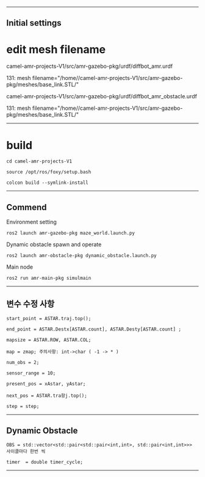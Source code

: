 ----
## Initial settings

# edit mesh filename


camel-amr-projects-V1/src/amr-gazebo-pkg/urdf/diffbot_amr.urdf 


131: mesh filename="/home/<Your Path>/camel-amr-projects-V1/src/amr-gazebo-pkg/meshes/base_link.STL/"


camel-amr-projects-V1/src/amr-gazebo-pkg/urdf/diffbot_amr_obstacle.urdf


131: mesh filename="/home/<Your Path>/camel-amr-projects-V1/src/amr-gazebo-pkg/meshes/base_link.STL/"

---
# build

    cd camel-amr-projects-V1

    source /opt/ros/foxy/setup.bash

    colcon build --symlink-install


----
## Commend
Environment setting


    ros2 launch amr-gazebo-pkg maze_world.launch.py

Dynamic obstacle spawn and operate


    ros2 launch amr-obstacle-pkg dynamic_obstacle.launch.py

Main node


    ros2 run amr-main-pkg simulmain

----
## 변수 수정 사항

    start_point = ASTAR.traj.top();

    end_point = ASTAR.Destx[ASTAR.count], ASTAR.Desty[ASTAR.count] ;

    mapsize = ASTAR.ROW, ASTAR.COL;

    map = zmap; 주의사항: int->char ( -1 -> * )

    num_obs = 2;

    sensor_range = 10;

    present_pos = xAstar, yAstar;

    next_pos = ASTAR.tra항j.top();

    step = step;

----
## Dynamic Obstacle
    
    OBS = std::vector<std::pair<std::pair<int,int>, std::pair<int,int>>> 사이클마다 한번 씩
    
    timer  = double timer_cycle;
----
